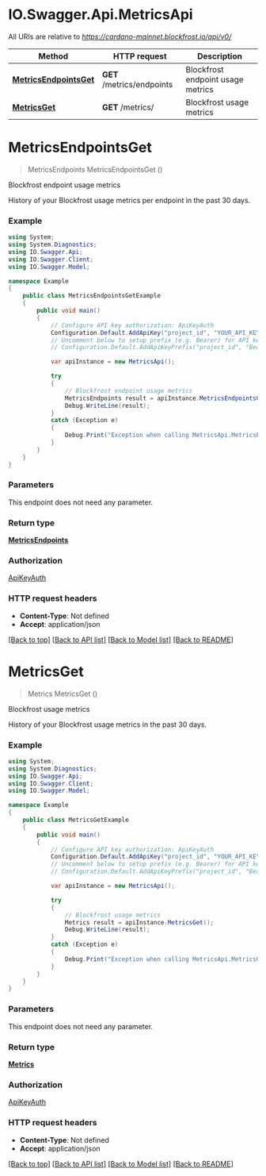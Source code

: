 # IO.Swagger.Api.MetricsApi

All URIs are relative to *https://cardano-mainnet.blockfrost.io/api/v0/*

Method | HTTP request | Description
------------- | ------------- | -------------
[**MetricsEndpointsGet**](MetricsApi.md#metricsendpointsget) | **GET** /metrics/endpoints | Blockfrost endpoint usage metrics
[**MetricsGet**](MetricsApi.md#metricsget) | **GET** /metrics/ | Blockfrost usage metrics

<a name="metricsendpointsget"></a>
# **MetricsEndpointsGet**
> MetricsEndpoints MetricsEndpointsGet ()

Blockfrost endpoint usage metrics

History of your Blockfrost usage metrics per endpoint in the past 30 days. 

### Example
```csharp
using System;
using System.Diagnostics;
using IO.Swagger.Api;
using IO.Swagger.Client;
using IO.Swagger.Model;

namespace Example
{
    public class MetricsEndpointsGetExample
    {
        public void main()
        {
            // Configure API key authorization: ApiKeyAuth
            Configuration.Default.AddApiKey("project_id", "YOUR_API_KEY");
            // Uncomment below to setup prefix (e.g. Bearer) for API key, if needed
            // Configuration.Default.AddApiKeyPrefix("project_id", "Bearer");

            var apiInstance = new MetricsApi();

            try
            {
                // Blockfrost endpoint usage metrics
                MetricsEndpoints result = apiInstance.MetricsEndpointsGet();
                Debug.WriteLine(result);
            }
            catch (Exception e)
            {
                Debug.Print("Exception when calling MetricsApi.MetricsEndpointsGet: " + e.Message );
            }
        }
    }
}
```

### Parameters
This endpoint does not need any parameter.

### Return type

[**MetricsEndpoints**](MetricsEndpoints.md)

### Authorization

[ApiKeyAuth](../README.md#ApiKeyAuth)

### HTTP request headers

 - **Content-Type**: Not defined
 - **Accept**: application/json

[[Back to top]](#) [[Back to API list]](../README.md#documentation-for-api-endpoints) [[Back to Model list]](../README.md#documentation-for-models) [[Back to README]](../README.md)
<a name="metricsget"></a>
# **MetricsGet**
> Metrics MetricsGet ()

Blockfrost usage metrics

History of your Blockfrost usage metrics in the past 30 days.

### Example
```csharp
using System;
using System.Diagnostics;
using IO.Swagger.Api;
using IO.Swagger.Client;
using IO.Swagger.Model;

namespace Example
{
    public class MetricsGetExample
    {
        public void main()
        {
            // Configure API key authorization: ApiKeyAuth
            Configuration.Default.AddApiKey("project_id", "YOUR_API_KEY");
            // Uncomment below to setup prefix (e.g. Bearer) for API key, if needed
            // Configuration.Default.AddApiKeyPrefix("project_id", "Bearer");

            var apiInstance = new MetricsApi();

            try
            {
                // Blockfrost usage metrics
                Metrics result = apiInstance.MetricsGet();
                Debug.WriteLine(result);
            }
            catch (Exception e)
            {
                Debug.Print("Exception when calling MetricsApi.MetricsGet: " + e.Message );
            }
        }
    }
}
```

### Parameters
This endpoint does not need any parameter.

### Return type

[**Metrics**](Metrics.md)

### Authorization

[ApiKeyAuth](../README.md#ApiKeyAuth)

### HTTP request headers

 - **Content-Type**: Not defined
 - **Accept**: application/json

[[Back to top]](#) [[Back to API list]](../README.md#documentation-for-api-endpoints) [[Back to Model list]](../README.md#documentation-for-models) [[Back to README]](../README.md)
